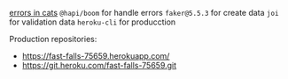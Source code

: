 [errors in cats]('https://http.cat/')
`@hapi/boom` for handle errors
`faker@5.5.3` for create data
`joi` for validation data
`heroku-cli` for producction

Production repositories:
 - https://fast-falls-75659.herokuapp.com/
 - https://git.heroku.com/fast-falls-75659.git
